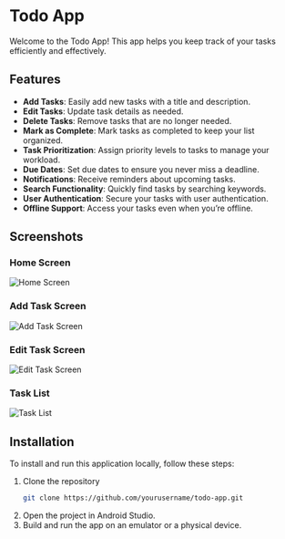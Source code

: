 # Todo App

Welcome to the Todo App! This app helps you keep track of your tasks efficiently and effectively.

## Features

- **Add Tasks**: Easily add new tasks with a title and description.
- **Edit Tasks**: Update task details as needed.
- **Delete Tasks**: Remove tasks that are no longer needed.
- **Mark as Complete**: Mark tasks as completed to keep your list organized.
- **Task Prioritization**: Assign priority levels to tasks to manage your workload.
- **Due Dates**: Set due dates to ensure you never miss a deadline.
- **Notifications**: Receive reminders about upcoming tasks.
- **Search Functionality**: Quickly find tasks by searching keywords.
- **User Authentication**: Secure your tasks with user authentication.
- **Offline Support**: Access your tasks even when you’re offline.

## Screenshots

### Home Screen
![Home Screen](screenshots/home_screen.png)

### Add Task Screen
![Add Task Screen](screenshots/add_task_screen.png)

### Edit Task Screen
![Edit Task Screen](screenshots/edit_task_screen.png)

### Task List
![Task List](screenshots/task_list.png)

## Installation

To install and run this application locally, follow these steps:

1. Clone the repository
   ```bash
   git clone https://github.com/yourusername/todo-app.git

2. Open the project in Android Studio.
3. Build and run the app on an emulator or a physical device.
